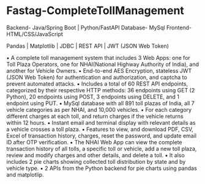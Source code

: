 # Fastag-CompleteTollManagement

Backend- Java/Spring Boot | Python/FastAPI 
Database- MySql 
Frontend- HTML/CSS/JavaScript

Pandas | Matplotlib | JDBC | REST API | JWT (JSON Web Token)

▪ A complete toll management system that includes 3 Web Apps: one for Toll Plaza Operators, one for NHAI(National Highway Authority of India), and another for Vehicle Owners.
▪ End-to-end AES Encryption, stateless JWT (JSON Web Token) for authentication and authorization, and captcha to prevent automated attacks.
▪ Includes a total of 60 REST API endpoints, categorized by their respective HTTP methods: 36 endpoints using GET (2 Python), 20 endpoints using POST, 3 endpoints using DELETE, and 1 endpoint using PUT.
▪ MySql database with all 891 toll plazas of India, all 7 vehicle categories as per NHAI, and 10,000 vehicles.
▪ For each category different charges at each toll, and return charges if the vehicle returns within 12 hours.
▪ Instant email and terminal display with relevant details as a vehicle crosses a toll plaza.
▪ Features to view, and download PDF, CSV, Excel of transaction history, charges, reset the password, and update email ID after OTP verification.
▪ The NHAI Web App can view the complete transaction history of all tolls, a specific toll or vehicle, add a new toll plaza, review and modify charges and other details, and delete a toll.
▪ It also includes 2 pie charts showing collected toll distribution by state and by vehicle type.
▪ 2 APIs from the Python backend for pie charts using pandas and matplotlip.
